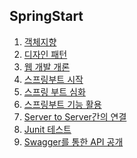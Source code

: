 ## SpringStart

1. [객체지향](https://github.com/SungbinYang/SpringStart/tree/main/mvc)
2. [디자인 패턴]()
3. [웹 개발 개론]()
4. [스프링부트 시작]()
5. [스프링 부트 심화]()
6. [스프링부트 기능 활용]()
7. [Server to Server간의 연결]()
8. [Junit 테스트]()
9. [Swagger를 통한 API 공개]()
